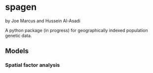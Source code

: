 # spagen

by Joe Marcus and Hussein Al-Asadi

A  python package (in progress) for geographically indexed population genetic data. 

## Models

### Spatial factor analysis
